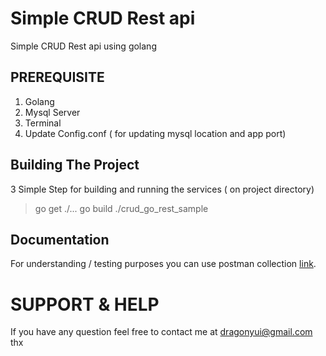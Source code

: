 # Simple CRUD Rest api

Simple CRUD Rest api using golang

## PREREQUISITE
1. Golang 
2. Mysql Server
3. Terminal
4. Update Config.conf ( for updating mysql location and app port)


## Building The Project 
3 Simple Step for building and running the services ( on project directory)
> go get ./...
> go build
> ./crud_go_rest_sample

## Documentation 
For understanding / testing purposes you can use  postman collection [link](https://www.getpostman.com/collections/b0958cf45d4d0d3d3c12).



# SUPPORT & HELP
If you have any question feel free to contact me at dragonyui@gmail.com
thx
